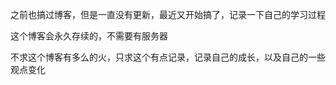 
之前也搞过博客，但是一直没有更新，最近又开始搞了，记录一下自己的学习过程

这个博客会永久存续的，不需要有服务器

不求这个博客有多么的火，只求这个有点记录，记录自己的成长，以及自己的一些观点变化
